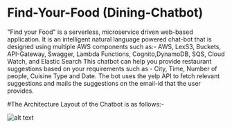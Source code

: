 # Find-Your-Food (Dining-Chatbot)
"Find your Food" is a serverless, microservice driven web-based application. It is an intelligent natural language powered chat-bot that is designed using multiple AWS components such as:- AWS, LexS3, Buckets, API-Gateway, Swagger, Lambda Functions, Cognito,DynamoDB, SQS, Cloud Watch, and Elastic Search 
This chatbot can help you provide restaurant suggestions based on your requirements such as - City, Time, Number of people, Cuisine Type and Date. The bot uses the yelp API to fetch relevant suggestions and mails the suggestions on the email-id that the user provides. 
 
 #The Architecture Layout of the Chatbot is as follows:- 
 
 ![alt text](https://github.com/HemanthTejaY/Find-Your-Food---Dining-Concirerge/blob/master/github-images/architecture.png)
